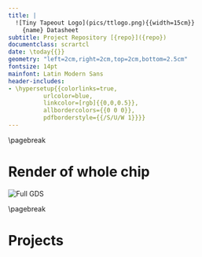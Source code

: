 ```yaml
---
title: |
  ![Tiny Tapeout Logo](pics/ttlogo.png){{width=15cm}}  
    {name} Datasheet
subtitle: Project Repository [{repo}]({repo})
documentclass: scrartcl
date: \today{{}}
geometry: "left=2cm,right=2cm,top=2cm,bottom=2.5cm"
fontsize: 14pt
mainfont: Latin Modern Sans
header-includes:
- \hypersetup{{colorlinks=true,
          urlcolor=blue,
          linkcolor=[rgb]{{0,0,0.5}},
          allbordercolors={{0 0 0}},
          pdfborderstyle={{/S/U/W 1}}}}
---
```


\pagebreak

# Render of whole chip

![Full GDS](pics/tinytapeout_numbered.png)

\pagebreak

# Projects 
